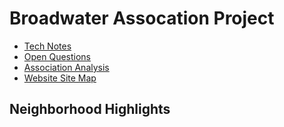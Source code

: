 # Broadwater Assocation Project
* [Tech Notes](docs/tech.md)
* [Open Questions](docs/questions.md)
* [Association Analysis](docs/analysis.md)
* [Website Site Map](docs/sitemap.pdf)

## Neighborhood Highlights